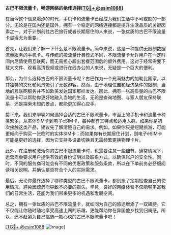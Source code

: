 **古巴不限流量卡，畅游网络的绝佳选择[[TG💪+ @esim1088](https://t.me/s/esim1088)]**

在当今这个信息爆炸的时代，手机卡和流量卡已经成为我们生活中不可或缺的一部分。无论是在国内还是国外，拥有一个稳定的网络连接都是提升生活品质的关键因素之一。对于计划前往古巴旅行或者长期居住的人来说，一张优质的古巴不限流量卡显得尤为重要。

首先，让我们来了解一下什么是不限流量卡。简单来说，这是一种提供无限制数据流量服务的手机卡。与传统的按流量计费模式不同，不限流量卡允许用户在一定时间内尽情使用互联网，而无需担心超出套餐范围后的额外费用。这对于经常需要下载大文件、观看高清视频或进行在线办公的人来说，无疑是一个巨大的便利。

那么，为什么选择古巴的不限流量卡呢？古巴作为一个充满魅力的加勒比国家，以其独特的文化和风景吸引了无数游客。然而，由于地理位置和经济条件的限制，当地的互联网服务并不如欧美发达国家那样发达。因此，拥有一张高质量的古巴不限流量卡可以帮助你更好地融入当地的生活，无论是查询地图、与家人朋友保持联系，还是探索未知的景点，都能更加得心应手。

接下来，我们来聊聊如何选择合适的古巴不限流量卡。市面上的手机卡和流量卡种类繁多，从实体SIM卡到电子eSIM卡，每种都有其特点和适用人群。如果你是初次接触这类产品，建议先了解清楚自己的需求。例如，如果你只是短期旅游，可能更倾向于购买一张临时的实体SIM卡；而如果你有长期居住计划，则电子eSIM卡可能是更好的选择，因为它支持多设备切换且无需频繁更换物理卡片。

此外，在注册和激活你的古巴不限流量卡时，也需要注意一些细节。通常情况下，运营商会要求用户提供有效的身份证明以及联系方式，以确保账户的安全性。同时，不同的服务商可能会有不同的优惠政策和服务条款，所以在下单前务必仔细阅读相关说明，并确认是否符合个人的实际需求。

最后，无论你最终选择了哪种类型的古巴不限流量卡，都别忘了定期检查自己的使用情况，避免因疏忽而导致不必要的损失。毕竟，良好的网络体验不仅能够丰富我们的日常生活，还能为我们带来更多的机遇和发展空间。

总之，拥有一张优质的古巴不限流量卡，就如同为自己的旅途增添了一双翅膀。它不仅能让你随时随地享受高速上网的乐趣，更能帮助你在异国他乡找到归属感。所以，还不赶紧为自己挑选一款心仪的古巴不限流量卡吧！

[[TG💪+ @esim1088](https://t.me/s/esim1088) ![Image](https://i.postimg.cc/4NQfJmqS/Snipaste-2025-05-13-00-14-12.png)]